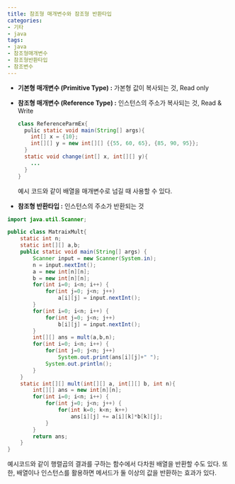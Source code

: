 ```yaml
---
title: 참조형 매개변수와 잠조형 반환타입
categories:
- 기타
- java
tags:
- java
- 참조형매개변수
- 참조형반환타입
- 참조변수
---
```

* **기본형 매개변수 (Primitive Type) :** 가본형 값이 복사되는 것, Read only

* **참조형 매개변수 (Reference Type) :** 인스턴스의 주소가 복사되는 것, Read & Write
  ``` java
  class ReferenceParmEx{
    pulic static void main(String[] args){
      int[] x = {10};
      int[][] y = new int[][] {{55, 60, 65}, {85, 90, 95}};
    }
    static void change(int[] x, int[][] y){
      ...
    }
  }
  ```
  예시 코드와 같이 배열을 매개변수로 넘길 때 사용할 수 있다.


* **참조형 반환타입 :** 인스턴스의 주소가 반환되는 것

``` java
import java.util.Scanner;

public class MatraixMult{
	static int n;
	static int[][] a,b;
	public static void main(String[] args) {
		Scanner input = new Scanner(System.in);
		n = input.nextInt();
		a = new int[n][n];
		b = new int[n][n];
		for(int i=0; i<n; i++) {
			for(int j=0; j<n; j++)
				a[i][j] = input.nextInt();
		}
		for(int i=0; i<n; i++) {
			for(int j=0; j<n; j++)
				b[i][j] = input.nextInt();
		}
		int[][] ans = mult(a,b,n);
		for(int i=0; i<n; i++) {
			for(int j=0; j<n; j++)
				System.out.print(ans[i][j]+" ");
			System.out.println();
		}
	}
	static int[][] mult(int[][] a, int[][] b, int n){
		int[][] ans = new int[n][n];
		for(int i=0; i<n; i++) {
			for(int j=0; j<n; j++) {
				for(int k=0; k<n; k++)
					ans[i][j] += a[i][k]*b[k][j];
			}
		}
		return ans;
	}
}
```
  예시코드와 같이 행렬곱의 결과를 구하는 함수에서 다차원 배열을 반환할 수도 있다.
  또한, 배열이나 인스턴스를 활용하면 메서드가 둘 이상의 값을 반환하는 효과가 있다.
